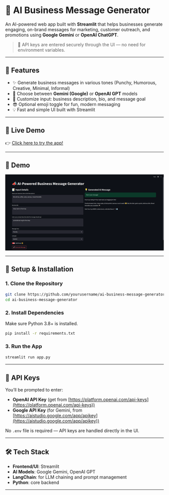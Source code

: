 # 📣 AI Business Message Generator

An AI-powered web app built with **Streamlit** that helps businesses generate engaging, on-brand messages for marketing, customer outreach, and promotions using **Google Gemini** or **OpenAI ChatGPT**.

> 🔑 API keys are entered securely through the UI — no need for environment variables.

---

## 🚀 Features

- ✨ Generate business messages in various tones (Punchy, Humorous, Creative, Minimal, Informal)
- 🤖 Choose between **Gemini (Google)** or **OpenAI GPT** models
- 📝 Customize input: business description, bio, and message goal
- 😎 Optional emoji toggle for fun, modern messaging
- 💡 Fast and simple UI built with Streamlit



---

## 🎯 Live Demo

👉 [Click here to try the app!](https://ai-business-message-generator.streamlit.app/)

---

## 📸 Demo

![Demo Screenshot](ai-business-message-generator_demo.png) 

---


## 🔧 Setup & Installation

### 1. Clone the Repository

```bash
git clone https://github.com/yourusername/ai-business-message-generator.git
cd ai-business-message-generator
````

### 2. Install Dependencies

Make sure Python 3.8+ is installed.

```bash
pip install -r requirements.txt
```

### 3. Run the App

```bash
streamlit run app.py
```
---

## 🔐 API Keys

You’ll be prompted to enter:

* **OpenAI API Key** (get from [https://platform.openai.com/api-keys](https://platform.openai.com/api-keys))
* **Google API Key** (for Gemini, from [https://aistudio.google.com/app/apikey](https://aistudio.google.com/app/apikey))

No `.env` file is required — API keys are handled directly in the UI.

---


## 🛠 Tech Stack

* **Frontend/UI**: Streamlit
* **AI Models**: Google Gemini, OpenAI GPT
* **LangChain**: for LLM chaining and prompt management
* **Python**: core backend

---
